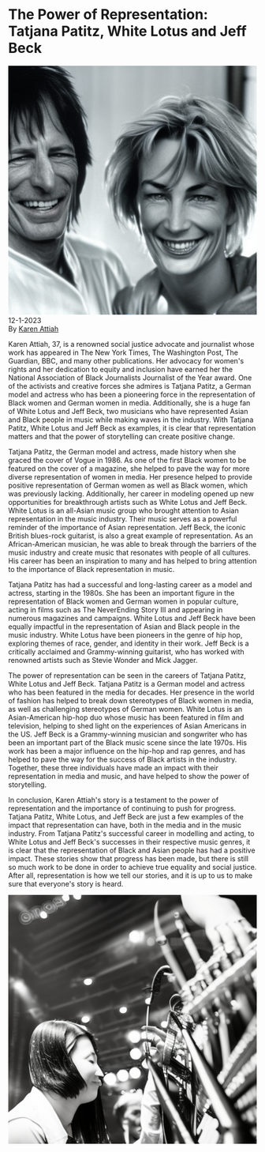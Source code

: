 # The Power of Representation: Tatjana Patitz, White Lotus and Jeff Beck

![](../images/61.png)
\
12-1-2023\
By [Karen Attiah](../authors/1.md)


Karen Attiah, 37, is a renowned social justice advocate and journalist whose work has appeared in The New York Times, The Washington Post, The Guardian, BBC, and many other publications. Her advocacy for women's rights and her dedication to equity and inclusion have earned her the National Association of Black Journalists Journalist of the Year award. One of the activists and creative forces she admires is Tatjana Patitz, a German model and actress who has been a pioneering force in the representation of Black women and German women in media. Additionally, she is a huge fan of White Lotus and Jeff Beck, two musicians who have represented Asian and Black people in music while making waves in the industry. With Tatjana Patitz, White Lotus and Jeff Beck as examples, it is clear that representation matters and that the power of storytelling can create positive change. 


Tatjana Patitz, the German model and actress, made history when she graced the cover of Vogue in 1986. As one of the first Black women to be featured on the cover of a magazine, she helped to pave the way for more diverse representation of women in media. Her presence helped to provide positive representation of German women as well as Black women, which was previously lacking. Additionally, her career in modeling opened up new opportunities for breakthrough artists such as White Lotus and Jeff Beck. White Lotus is an all-Asian music group who brought attention to Asian representation in the music industry. Their music serves as a powerful reminder of the importance of Asian representation. Jeff Beck, the iconic British blues-rock guitarist, is also a great example of representation. As an African-American musician, he was able to break through the barriers of the music industry and create music that resonates with people of all cultures. His career has been an inspiration to many and has helped to bring attention to the importance of Black representation in music.


Tatjana Patitz has had a successful and long-lasting career as a model and actress, starting in the 1980s. She has been an important figure in the representation of Black women and German women in popular culture, acting in films such as The NeverEnding Story III and appearing in numerous magazines and campaigns. White Lotus and Jeff Beck have been equally impactful in the representation of Asian and Black people in the music industry. White Lotus have been pioneers in the genre of hip hop, exploring themes of race, gender, and identity in their work. Jeff Beck is a critically acclaimed and Grammy-winning guitarist, who has worked with renowned artists such as Stevie Wonder and Mick Jagger.


The power of representation can be seen in the careers of Tatjana Patitz, White Lotus and Jeff Beck. Tatjana Patitz is a German model and actress who has been featured in the media for decades. Her presence in the world of fashion has helped to break down stereotypes of Black women in media, as well as challenging stereotypes of German women. White Lotus is an Asian-American hip-hop duo whose music has been featured in film and television, helping to shed light on the experiences of Asian Americans in the US. Jeff Beck is a Grammy-winning musician and songwriter who has been an important part of the Black music scene since the late 1970s. His work has been a major influence on the hip-hop and rap genres, and has helped to pave the way for the success of Black artists in the industry. Together, these three individuals have made an impact with their representation in media and music, and have helped to show the power of storytelling.


In conclusion, Karen Attiah's story is a testament to the power of representation and the importance of continuing to push for progress. Tatjana Patitz, White Lotus, and Jeff Beck are just a few examples of the impact that representation can have, both in the media and in the music industry. From Tatjana Patitz's successful career in modelling and acting, to White Lotus and Jeff Beck's successes in their respective music genres, it is clear that the representation of Black and Asian people has had a positive impact. These stories show that progress has been made, but there is still so much work to be done in order to achieve true equality and social justice. After all, representation is how we tell our stories, and it is up to us to make sure that everyone's story is heard.


![Asian and Black people playing music together in a concert venue. Bright, vibrant colors and high-definition quality. Candid shots of the musicians playing and interacting with each other.](../images/62.png)



